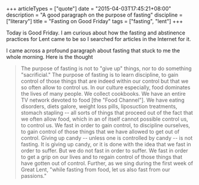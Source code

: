 +++
articleTypes = ["quote"]
date = "2015-04-03T17:45:21+08:00"
description = "A good paragraph on the purpose of fasting"
discipline = ["literary"]
title = "Fasting on Good Friday"
tags = ["fasting", "lent"]
+++

Today is Good Friday. I am curious about how the fasting and abstinence practices for Lent came to be so I searched for articles in the Internet for it.

I came across a profound paragraph about fasting that stuck to me the whole morning. Here is the thought

> The purpose of fasting is not to "give up" things, nor to do something "sacrificial." The purpose of fasting is to learn discipline, to gain control of those things that are indeed within our control but that we so often allow to control us. In our culture especially, food dominates the lives of many people. We collect cookbooks. We have an entire TV network devoted to food [the "Food Channel"]. We have eating disorders, diets galore, weight loss pills, liposuction treatments, stomach stapling -- all sorts of things that proceed out of the fact that we often allow food, which in an of itself cannot possible control us, to control us. We fast in order to gain control, to discipline ourselves, to gain control of those things that we have allowed to get out of control. Giving up candy -- unless one is controlled by candy -- is not fasting. It is giving up candy, or it is done with the idea that we fast in order to suffer. But we do not fast in order to suffer. We fast in order to get a grip on our lives and to regain control of those things that have gotten out of control. Further, as we sing during the first week of Great Lent, "while fasting from food, let us also fast from our passions." 
